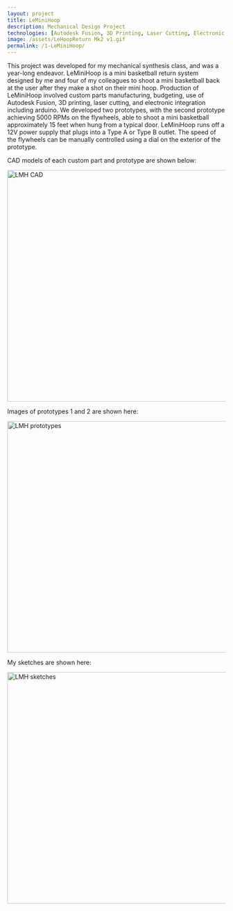 ```yaml
---
layout: project
title: LeMiniHoop
description: Mechanical Design Project
technologies: [Autodesk Fusion, 3D Printing, Laser Cutting, Electronic Integration]
image: /assets/LeHoopReturn Mk2 v1.gif
permalink: /1-LeMiniHoop/
---
```


This project was developed for my mechanical synthesis class, and was a year-long endeavor. LeMiniHoop is a mini basketball return system designed by me and four of my colleagues to shoot a mini basketball back at the user after they make a shot on their mini hoop. Production of LeMiniHoop involved custom parts manufacturing, budgeting, use of Autodesk Fusion, 3D printing, laser cutting, and electronic integration including arduino. We developed two prototypes, with the second prototype achieving 5000 RPMs on the flywheels, able to shoot a mini basketball approximately 15 feet when hung from a typical door. LeMiniHoop runs off a 12V power supply that plugs into a Type A or Type B outlet.  The speed of the flywheels can be manually controlled using a dial on the exterior of the prototype.

CAD models of each custom part and prototype are shown below:

<img src="{{ '/assets/images/LMH-asset-1.png' | relative_url }}" alt="LMH CAD" width="800" height="533">

Images of prototypes 1 and 2 are shown here:

<img src="{{ '/assets/images/LMH-asset-2.png' | relative_url }}" alt="LMH prototypes" width="800" height="533">

My sketches are shown here:

<img src="{{ '/assets/images/LMH-asset-3.png' | relative_url }}" alt="LMH sketches" width="800" height="533">



